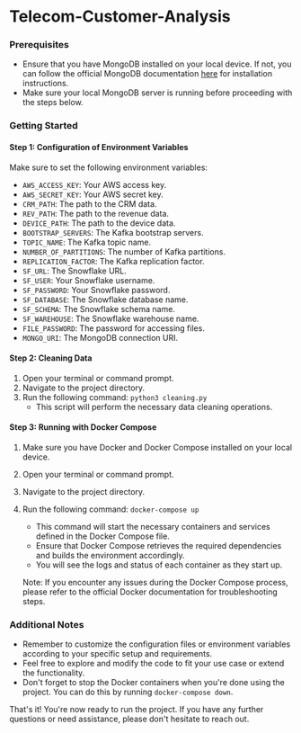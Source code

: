 # Telecom-Customer-Analysis

### Prerequisites
- Ensure that you have MongoDB installed on your local device. If not, you can follow the official MongoDB documentation [here](https://www.mongodb.com/docs/manual/tutorial/install-mongodb-on-os-x/) for installation instructions.
- Make sure your local MongoDB server is running before proceeding with the steps below.


### Getting Started
#### Step 1: Configuration of Environment Variables
Make sure to set the following environment variables:

- `AWS_ACCESS_KEY`: Your AWS access key.
- `AWS_SECRET_KEY`: Your AWS secret key.
- `CRM_PATH`: The path to the CRM data.
- `REV_PATH`: The path to the revenue data.
- `DEVICE_PATH`: The path to the device data.
- `BOOTSTRAP_SERVERS`: The Kafka bootstrap servers.
- `TOPIC_NAME`: The Kafka topic name.
- `NUMBER_OF_PARTITIONS`: The number of Kafka partitions.
- `REPLICATION_FACTOR`: The Kafka replication factor.
- `SF_URL`: The Snowflake URL.
- `SF_USER`: Your Snowflake username.
- `SF_PASSWORD`: Your Snowflake password.
- `SF_DATABASE`: The Snowflake database name.
- `SF_SCHEMA`: The Snowflake schema name.
- `SF_WAREHOUSE`: The Snowflake warehouse name.
- `FILE_PASSWORD`: The password for accessing files.
- `MONGO_URI`: The MongoDB connection URI.


#### Step 2: Cleaning Data
1. Open your terminal or command prompt.
2. Navigate to the project directory.
3. Run the following command: `python3 cleaning.py`
   - This script will perform the necessary data cleaning operations.

#### Step 3: Running with Docker Compose
1. Make sure you have Docker and Docker Compose installed on your local device.
2. Open your terminal or command prompt.
3. Navigate to the project directory.
4. Run the following command: `docker-compose up`
   - This command will start the necessary containers and services defined in the Docker Compose file.
   - Ensure that Docker Compose retrieves the required dependencies and builds the environment accordingly.
   - You will see the logs and status of each container as they start up.

   Note: If you encounter any issues during the Docker Compose process, please refer to the official Docker documentation for troubleshooting steps.

### Additional Notes
- Remember to customize the configuration files or environment variables according to your specific setup and requirements.
- Feel free to explore and modify the code to fit your use case or extend the functionality.
- Don't forget to stop the Docker containers when you're done using the project. You can do this by running `docker-compose down`.

That's it! You're now ready to run the project. If you have any further questions or need assistance, please don't hesitate to reach out.
